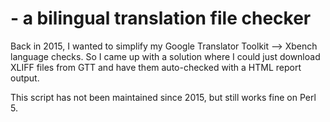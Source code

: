 # <untitled> - a bilingual translation file checker

Back in 2015, I wanted to simplify my Google Translator Toolkit --> Xbench language checks. So I came up with a solution where I could just download XLIFF files from GTT and have them auto-checked with a HTML report output.

This script has not been maintained since 2015, but still works fine on Perl 5.
